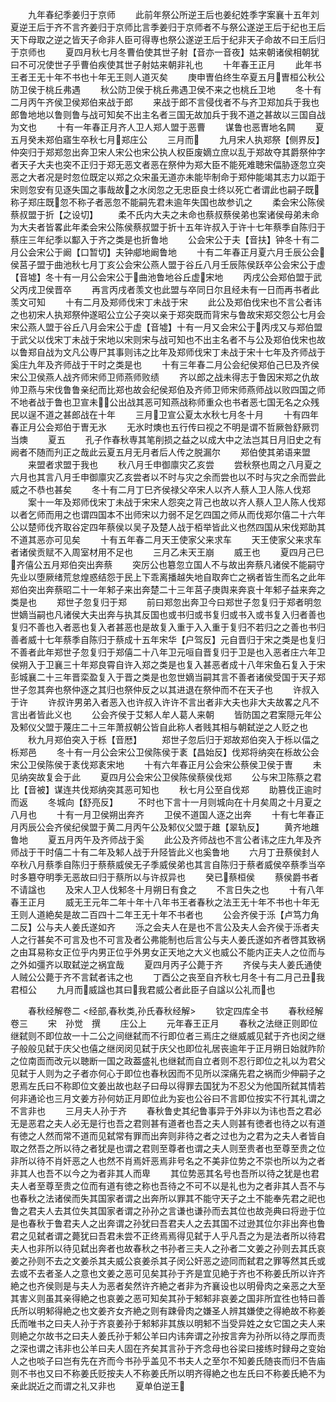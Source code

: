 <!-- { "loadSidebar": true } -->
　　九年春纪季姜归于京师
　　此前年祭公所逆王后也姜纪姓季字案襄十五年刘夏逆王后于齐不言齐姜归于京师比言季姜归于京师者不与祭公遂逆王后于纪也王后天下母取之逆之皆天子命非人臣可得専也祭公遂逆王后于纪非天子命故不曰王后归于京师也
　　夏四月秋七月冬曹伯使其世子射【音亦一音夜】姑来朝诸侯相朝犹曰不可况使世子乎曹伯疾使其世子射姑来朝非礼也
　　十年春王正月
　　此年书王者王无十年不书也十年无王则人道灭矣
　　庚申曺伯终生卒夏五月曺桓公秋公防卫侯于桃丘弗遇
　　秋公防卫侯于桃丘弗遇卫侯不来之也桃丘卫地
　　冬十有二月丙午齐侯卫侯郑伯来战于郎
　　来战于郎不言侵伐者不与齐卫郑加兵于我也郎鲁地地以鲁则鲁与战可知矣不出主名者三国无故加兵于我不道之甚故以三国自战为文也
　　十有一年春正月齐人卫人郑人盟于恶曹
　　谋鲁也恶曺地名闗
　　夏五月癸未郑伯寤生卒秋七月郑庄公
　　三月而
　　九月宋人执郑祭【侧界反】仲突归于郑郑忽出奔卫宋人宋公也宋公执人权臣废嫡立庶以乱于郑故夺其爵祭仲字者天子大夫也突不正归于郑无恶文者恶在祭仲为郑大臣不能死难聴宋偪胁逐忽立突恶之大者况是时忽位既定以郑之众宋虽无道亦未能毕制命于郑仲能竭其志力以距于宋则忽安有见逐失国之事哉故之水闵忽之无忠臣良士终以死亡者谓此也嗣子既称子郑庄既忽不称子者恶忽不能嗣先君未逾年失国也故参讥之
　　柔会宋公陈侯蔡叔盟于折【之设切】
　　柔不氏内大夫之未命也蔡叔蔡侯弟也案诸侯母弟未命为大夫者皆畧此年柔会宋公陈侯蔡叔盟于折十五年许叔入于许十七年蔡季自陈归于蔡庄三年纪季以酅入于齐之类是也折鲁地
　　公会宋公于夫【音扶】钟冬十有二月公会宋公于阚【口暂切】夫钟郕地阚鲁地
　　十有二年春正月夏六月壬辰公会侯莒子盟于曲池秋七月丁亥公会宋公燕人盟于谷丘八月壬辰陈侯跃卒公会宋公于虚【音墟】冬十有一月公会宋公于曲池鲁地谷丘虚宋地
　　丙戌公会郑伯盟于武父丙戌卫侯晋卒
　　再言丙戌者羡文也此盟与卒同日尔且经未有一日而再书者此羡文可知
　　十有二月及郑师伐宋丁未战于宋
　　此公及郑伯伐宋也不言公者讳之也初宋人执郑祭仲遂昭公立公子突以亲于郑突既而背宋与鲁故宋郑交怨公七月会宋公燕人盟于谷丘八月会宋公于虚【音墟】十有一月又会宋公于丙戌又与郑伯盟于武父以伐宋丁未战于宋地以宋则宋与战可知也不出主名者不与公及郑伯伐宋也故以鲁郑自战为文凡公専尸其事则讳之比年及郑师伐宋丁未战于宋十七年及齐师战于奚庄九年及齐师战于干时之类是也
　　十有三年春二月公会纪侯郑伯己巳及齐侯宋公卫侯燕人战齐师宋师卫师燕师败绩
　　齐以郎之战未得志于鲁因宋郑之仇故帅卫燕与宋伐鲁鲁亲纪而比郑也故会纪侯郑伯及齐师卫师宋师燕师战以败四国之师不地者战于鲁也卫宣未公出战其恶可知燕战称师重众也书者恶七国无名之众残民以逞不道之甚郎战在十年
　　三月卫宣公夏太水秋七月冬十月
　　十有四年春正月公会郑伯于曺无氷
　　无氷时燠也五行传曰视之不明是谓不哲厥咎舒厥罚当燠
　　夏五
　　孔子作春秋専其笔削损之益之以成大中之法岂其日月旧史之有阙者不随而刋正之哉此云夏五月无月者后人传之脱漏尔
　　郑伯使其弟语来盟
　　来盟者求盟于我也
　　秋八月壬申御廪灾乙亥尝
　　尝秋祭也周之八月夏之六月也其言八月壬申御廪灾乙亥尝者以不时与灾之余而尝也以不时与灾之余而尝此威之不恭也甚矣
　　冬十有二月丁巳齐侯禄父卒宋人以齐人蔡人卫人陈人伐郑
　　案十一年及郑师伐宋丁未战于宋宋人怨突之背己也故以齐人蔡人卫人陈人伐郑以者乞师而用之也谓四国本不出师宋以力弱不足乞四国之师从而伐郑尔僖二十六年公以楚师伐齐取谷定四年蔡侯以吴子及楚人战于栢举皆此义也然四国从宋伐郑助其不道其恶亦可见矣
　　十有五年春二月天王使家父来求车
　　天王使家父来求车者诸侯贡赋不入周室材用不足也
　　三月乙未天王崩
　　威王也
　　夏四月己巳齐僖公五月郑伯突出奔蔡
　　突厉公也簒忽立国人不与故出奔蔡凡诸侯不能嗣守先业以堕厥绪荒怠煌惑结怨于民上下乖离播越失地自取奔亡之祸者皆生而名之此年郑伯突出奔蔡昭二十一年邾子来出奔楚二十三年莒子庚舆来奔哀十年邾子益来奔之类是也
　　郑世子忽复归于郑
　　前曰郑忽出奔卫今曰郑世子忽复归于郑者明忽世嫡当嗣也凡诸侯大夫出奔与执其反国也或书归或书复归或书入或书复入归者善也复归不善也入者恶也复入者甚恶也是故复入重于入入重于复归不若归之之善也书归善者威十七年蔡季自陈归于蔡成十五年宋华【户驾反】元自晋归于宋之类是也复归不善者此年郑世子忽复归于郑僖二十八年卫元咺自晋复归于卫是也入恶者庄六年卫侯朔入于卫襄三十年郑良霄自许入郑之类是也复入甚恶者成十八年宋鱼石复入于宋彭城襄二十三年晋栾盈复入于晋之类是也忽世嫡当嗣其言不善者诸侯受国于天子郑世子忽其奔也祭仲逐之其归也祭仲反之以其进退在祭仲而不在天子也
　　许叔入于许
　　许叔许男弟入者恶入也许叔入许许不言出者非大夫也非大夫故畧之凡不言出者皆此义也
　　公会齐侯于艾邾人牟人葛人来朝
　　皆防国之君案隠元年公及邾仪父盟于蔑庄二十三年萧叔朝公皆自此称人者贱其相与朝弑逆之人贬之也
　　秋九月郑伯突入于栎【音厯】
　　郑世子忽后归于郑故郑伯突入于栎以偪之栎郑邑
　　冬十有一月公会宋公卫侯陈侯于袲【昌始反】伐郑将纳突在栎故公会宋公卫侯陈侯于袲伐郑袲宋地
　　十有六年春正月公会宋公蔡侯卫侯于曺
　　未见纳突故复会于此
　　夏四月公会宋公卫侯陈侯蔡侯伐郑
　　公与宋卫陈蔡之君比【音被】谋连共伐郑纳突其恶可知也
　　秋七月公至自伐郑
　　助篡伐正逾时而返
　　冬城向【舒亮反】
　　不时也下言十一月则城向在十月矣周之十月夏之八月也
　　十有一月卫侯朔出奔齐
　　卫侯不道国人逐之出奔
　　十有七年春正月丙辰公会齐侯纪侯盟于黄二月丙午公及邾仪父盟于趡【翠轨反】
　　黄齐地趡鲁地
　　夏五月丙午及齐师战于奚
　　此公及齐师战也不言公者讳之庄九年及齐师战于干时僖二十有二年及邾人战于升陉皆此义也奚鲁地
　　六月丁丑蔡侯封人卒秋八月蔡季自陈归于蔡蔡威侯无子季威侯弟也其言自陈归于蔡者威侯卒蔡季当卒时多簒夺明季无恶故曰归于蔡所以与许叔异也
　　癸已蔡桓侯
　　蔡侯爵书者不请諡也
　　及宋人卫人伐邾冬十月朔日有食之
　　不言日失之也
　　十有八年春王正月
　　威无王元年二年十年十八年书王者春秋之法王无十年不书也十年无王则人道絶矣是故二百四十二年王无十年不书者也
　　公会齐侯于泺【卢笃力角二反】公与夫人姜氏遂如齐
　　泺之会夫人在是也不言公及夫人会齐侯于泺者夫人之行甚矣不可言及也不可言及者公弗能制也后言公与夫人姜氏遂如齐者啓其致祸之由耳易称女正位乎内男正位乎外男女正天地之大义也威公不能内正夫人之位而与之外如彊齐以取弑逆之祸宜哉
　　夏四月丙子公薨于齐
　　齐侯与夫人姜氏通使人贼公公薨于齐不言弑者讳之也
　　丁酉公之丧至自齐秋七月冬十有二月己丑我君桓公
　　九月而威諡也其曰我君威公者此臣子自諡以公礼而也

　　春秋经解卷二
<经部,春秋类,孙氏春秋经解>
　　钦定四库全书
　　春秋经解卷三
　　宋　孙觉　撰
　　庄公上
　　元年春王正月
　　春秋之法继正则即位继弑则不即位故一十二公之间继弑而不行即位者三焉庄之继威威见弑于齐也闵之继子般般见弑于庆父也僖之继闵闵见弑于庆父也即位礼居丧逾年于正月朔日始就阼阶之位南靣而改元以聴断一国之政葢盛礼也继弑而自立者则不忍行即位之礼以为君父见弑于人则为之子者亦何心于即位也春秋因而不见所以深痛先君之祸而少伸嗣子之恩焉左氏曰不称即位文姜出故也赵子曰母以得罪去国犹为不忍父为他国所弑其情若何非通论也三月文姜方孙何妨正月即位此为妄也公谷曰不言即位按实不行其礼谓之不言非也
　　三月夫人孙于齐
　　春秋鲁史其纪鲁事异于外非以为讳也吾之君必无是恶君之夫人必无是行也吾之君则甚有道者也吾之夫人则甚有徳者也待之以有道有徳之人然而常不道而见弑常有罪而出奔则非待之者之过也为之君为之夫人者皆自取之然吾之所以待之者犹是也谓之君则至尊者也谓之夫人则至贵者也至尊至贵之位非所以待不肖奸恶之人也然不肖焉奸恶焉非号名之不美非位势之不崇也所以为之者非其人也吾不以今之为者非其人而卑
　　其位势恶其名号也吾所以待之犹是也君夫人者至尊至贵之位而有道有徳之称也吾待之不可不以是礼也为之者非其人吾不与也春秋之法诸侯而失其国家者谓之出奔所以罪其不能守天子之土不能奉先君之祀也鲁之君夫人去其位失其国家者谓之孙孙之言谦也谦孙而去其位也故尧典曰将逊于位是也春秋于鲁君夫人之出奔谓之孙犹曰吾君夫人之去其国不过逊其位尔非出奔也鲁君之见弑者谓之薨犹曰吾君未尝不正终焉焉得见弑于人乎凡吾之为是法者所以待君夫人也非所以待见弑出奔者也故春秋之书孙者三夫人之孙者二文姜之孙则去其氏哀姜之孙则不去之文姜杀其夫威公哀姜杀其子闵公奸恶之迹同而弑君之罪等然其氏或去或不去者圣人之意也文姜之恶可见矣其孙于齐是宜见絶于齐也不称姜氏所以许齐絶之也齐侯则是与夫人为恶者矣然许齐絶之者非为齐襄设也以明骨肉之亲恶之大至其害义则虽其亲得絶之也哀姜之恶可知矣其孙于邾邾非哀姜之国非所宜徃也特曰善氏所以明邾得絶之也文姜齐女齐絶之则有踈骨肉之嫌圣人辨其嫌使之得絶故不称姜氏而唯书之曰夫人孙于齐哀姜孙于邾邾非其族以明邾不当受异姓之女它国之夫人来则絶之尔故书之曰夫人姜氏孙于邾公羊曰内讳奔谓之孙按言奔为孙所以待之厚而责之深也谓之讳非也公羊曰夫人固在齐矣其言孙于齐念母也谷梁曰接练时録母之变始人之也啖子曰岂有先在齐而今书孙乎盖见不书夫人之至尔不知姜氏随丧而归不告庙则不书也又曰不称姜氏贬按夫人不称姜氏所以明齐得絶之也左氏曰不称姜氏絶不为亲此説近之而谓之礼又非也
　　夏单伯逆王
